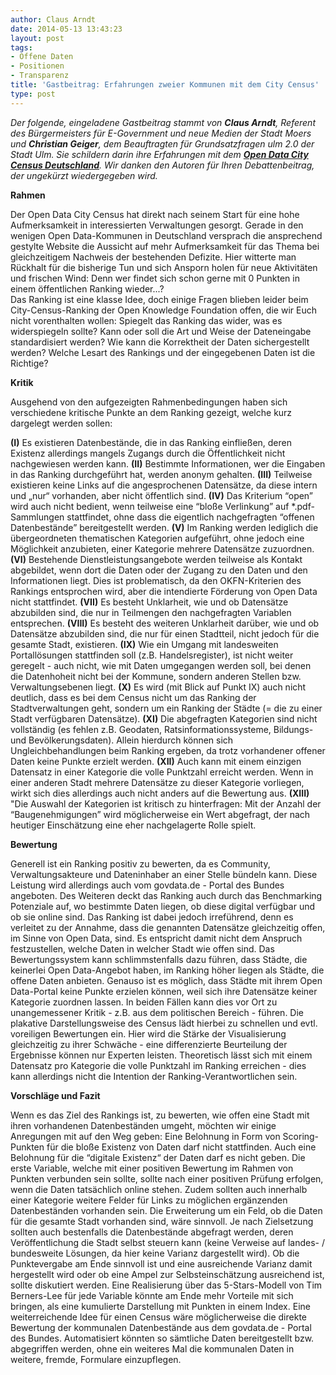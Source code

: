 ```yaml
---
author: Claus Arndt
date: 2014-05-13 13:43:23
layout: post
tags:
- Offene Daten
- Positionen
- Transparenz
title: 'Gastbeitrag: Erfahrungen zweier Kommunen mit dem City Census'
type: post
---
```


_Der folgende, eingeladene Gastbeitrag stammt von **Claus Arndt**, Referent des Bürgermeisters für E-Government und neue Medien der Stadt Moers und **Christian Geiger**, dem Beauftragten für Grundsatzfragen ulm 2.0 der Stadt Ulm. Sie schildern darin ihre Erfahrungen mit dem **[Open Data City Census Deutschland](http://de-city.census.okfn.org/)**. Wir danken den Autoren für Ihren Debattenbeitrag, der ungekürzt wiedergegeben wird._

**Rahmen**

Der Open Data City Census hat direkt nach seinem Start für eine hohe Aufmerksamkeit in interessierten Verwaltungen gesorgt. Gerade in den wenigen Open Data-Kommunen in Deutschland versprach die ansprechend gestylte Website die Aussicht auf mehr Aufmerksamkeit für das Thema bei gleichzeitigem Nachweis der bestehenden Defizite. Hier witterte man Rückhalt für die bisherige Tun und sich Ansporn holen für neue Aktivitäten und frischen Wind: Denn wer findet sich schon gerne mit 0 Punkten in einem öffentlichen Ranking wieder...?  
Das Ranking ist eine klasse Idee, doch einige Fragen blieben leider beim City-Census-Ranking der Open Knowledge Foundation offen, die wir Euch nicht vorenthalten wollen: Spiegelt das Ranking das wider, was es widerspiegeln sollte? Kann oder soll die Art und Weise der Dateneingabe standardisiert werden? Wie kann die Korrektheit der Daten sichergestellt werden? Welche Lesart des Rankings und der eingegebenen Daten ist die Richtige?

**Kritik**

Ausgehend von den aufgezeigten Rahmenbedingungen haben sich verschiedene kritische Punkte an dem Ranking gezeigt, welche kurz dargelegt werden sollen: 

**(I)** Es existieren Datenbestände, die in das Ranking einfließen, deren Existenz allerdings mangels Zugangs durch die Öffentlichkeit nicht nachgewiesen werden kann. **(II)** Bestimmte Informationen, wer die Eingaben in das Ranking durchgeführt hat, werden anonym gehalten. **(III)** Teilweise existieren keine Links auf die angesprochenen Datensätze, da diese intern und „nur“ vorhanden, aber nicht öffentlich sind. **(IV)** Das Kriterium “open” wird auch nicht bedient, wenn teilweise eine “bloße Verlinkung” auf *.pdf-Sammlungen stattfindet, ohne dass die eigentlich nachgefragten “offenen Datenbestände” bereitgestellt werden. **(V)** Im Ranking werden lediglich die übergeordneten thematischen Kategorien aufgeführt, ohne jedoch eine Möglichkeit anzubieten, einer Kategorie mehrere Datensätze zuzuordnen. **(VI)** Bestehende Dienstleistungsangebote werden teilweise als Kontakt abgebildet, wenn dort die Daten oder der Zugang zu den Daten und den Informationen liegt. Dies ist problematisch, da den OKFN-Kriterien des Rankings entsprochen wird, aber die intendierte Förderung von Open Data nicht stattfindet. **(VII)** Es besteht Unklarheit, wie und ob Datensätze abzubilden sind, die nur in Teilmengen den nachgefragten Variablen entsprechen. **(VIII)** Es besteht des weiteren Unklarheit darüber, wie und ob Datensätze abzubilden sind, die nur für einen Stadtteil, nicht jedoch für die gesamte Stadt, existieren. **(IX)** Wie ein Umgang mit landesweiten Portallösungen stattfinden soll (z.B. Handelsregister), ist nicht weiter geregelt - auch nicht, wie mit Daten umgegangen werden soll, bei denen die Datenhoheit nicht bei der Kommune, sondern anderen Stellen bzw. Verwaltungsebenen liegt. **(X)** Es wird (mit Blick auf Punkt IX) auch nicht deutlich, dass es bei dem Census nicht um das Ranking der Stadtverwaltungen geht, sondern um ein Ranking der Städte (= die zu einer Stadt verfügbaren Datensätze). **(XI)** Die abgefragten Kategorien sind nicht vollständig (es fehlen z.B. Geodaten, Ratsinformationssysteme, Bildungs- und Bevölkerungsdaten). Allein hierdurch können sich Ungleichbehandlungen beim Ranking ergeben, da trotz vorhandener offener Daten keine Punkte erzielt werden. **(XII)** Auch kann mit einem einzigen Datensatz in einer Kategorie die volle Punktzahl erreicht werden. Wenn in einer anderen Stadt mehrere Datensätze zu dieser Kategorie vorliegen, wirkt sich dies allerdings auch nicht anders auf die Bewertung aus. **(XIII)** "Die Auswahl der Kategorien ist kritisch zu hinterfragen: Mit der Anzahl der “Baugenehmigungen” wird möglicherweise ein Wert abgefragt, der nach heutiger Einschätzung eine eher nachgelagerte Rolle spielt.

**Bewertung**

Generell ist ein Ranking positiv zu bewerten, da es Community, Verwaltungsakteure und Dateninhaber an einer Stelle bündeln kann. Diese Leistung wird allerdings auch vom govdata.de - Portal des Bundes angeboten. Des Weiteren deckt das Ranking auch durch das Benchmarking Potenziale auf, wo bestimmte Daten liegen, ob diese digital verfügbar und ob sie online sind. Das Ranking ist dabei jedoch irreführend, denn es verleitet zu der Annahme, dass die genannten Datensätze gleichzeitig offen, im Sinne von Open Data, sind. Es entspricht damit nicht dem Anspruch festzustellen, welche Daten in welcher Stadt wie offen sind. Das Bewertungssystem kann schlimmstenfalls dazu führen, dass Städte, die keinerlei Open Data-Angebot haben, im Ranking höher liegen als Städte, die offene Daten anbieten. Genauso ist es möglich, dass Städte mit ihrem Open Data-Portal keine Punkte erzielen können, weil sich ihre Datensätze keiner Kategorie zuordnen lassen. In beiden Fällen kann dies vor Ort zu unangemessener Kritik - z.B. aus dem politischen Bereich - führen. Die plakative Darstellungsweise des Census lädt hierbei zu schnellen und evtl. voreiligen Bewertungen ein. Hier wird die Stärke der Visualisierung gleichzeitig zu ihrer Schwäche - eine differenzierte Beurteilung der Ergebnisse können nur Experten leisten. Theoretisch lässt sich mit einem Datensatz pro Kategorie die volle Punktzahl im Ranking erreichen - dies kann allerdings nicht die Intention der Ranking-Verantwortlichen sein.

**Vorschläge und Fazit**

Wenn es das Ziel des Rankings ist, zu bewerten, wie offen eine Stadt mit ihren vorhandenen Datenbeständen umgeht, möchten wir einige Anregungen mit auf den Weg geben: Eine Belohnung in Form von Scoring-Punkten für die bloße Existenz von Daten darf nicht stattfinden. Auch eine Belohnung für die “digitale Existenz“ der Daten darf es nicht geben. Die erste Variable, welche mit einer positiven Bewertung im Rahmen von Punkten verbunden sein sollte, sollte nach einer positiven Prüfung erfolgen, wenn die Daten tatsächlich online stehen. Zudem sollten auch innerhalb einer Kategorie weitere Felder für Links zu möglichen ergänzenden Datenbeständen vorhanden sein. Die Erweiterung um ein Feld, ob die Daten für die gesamte Stadt vorhanden sind, wäre sinnvoll. Je nach Zielsetzung sollten auch bestenfalls die Datenbestände abgefragt werden, deren Veröffentlichung die Stadt selbst steuern kann (keine Verweise auf landes- / bundesweite Lösungen, da hier keine Varianz dargestellt wird). Ob die Punktevergabe am Ende sinnvoll ist und eine ausreichende Varianz damit hergestellt wird oder ob eine Ampel zur Selbsteinschätzung ausreichend ist, sollte diskutiert werden. Eine Realisierung über das 5-Stars-Modell von Tim Berners-Lee für jede Variable könnte am Ende mehr Vorteile mit sich bringen, als eine kumulierte Darstellung mit Punkten in einem Index. Eine weiterreichende Idee für einen Census wäre möglicherweise die direkte Bewertung der kommunalen Datenbestände aus dem govdata.de - Portal des Bundes. Automatisiert könnten so sämtliche Daten bereitgestellt bzw. abgegriffen werden, ohne ein weiteres Mal die kommunalen Daten in weitere, fremde, Formulare einzupflegen.